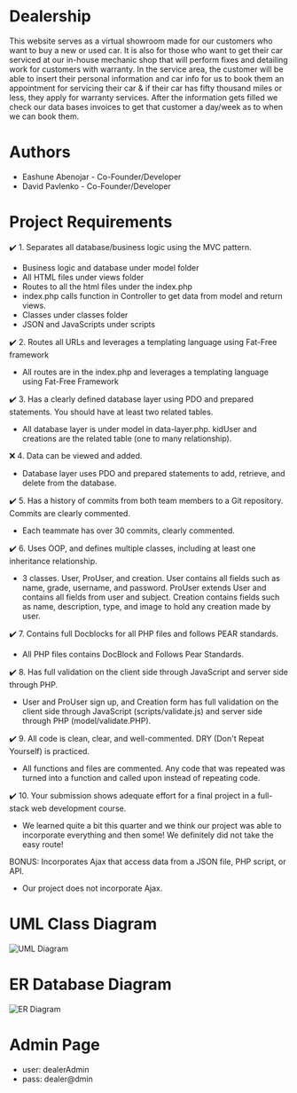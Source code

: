 # Dealership
This website serves as a virtual showroom made for our customers who want to buy a new or used car. It is also for those who want to get their car serviced at our in-house mechanic shop that will perform fixes and detailing work for customers with warranty. In the service area, the customer will be able to insert their personal information and car info for us to book them an appointment for servicing their car & if their car has fifty thousand miles or less, they apply for warranty services. After the information gets filled we check our data bases invoices to get that customer a day/week as to when we can book them.
# Authors
* Eashune Abenojar - Co-Founder/Developer
* David Pavlenko - Co-Founder/Developer
# Project Requirements
✔️ 1. Separates all database/business logic using the MVC pattern.
* Business logic and database under model folder
* All HTML files under views folder
* Routes to all the html files under the index.php
* index.php calls function in Controller to get data from model and return views.
* Classes under classes folder
* JSON and JavaScripts under scripts

✔️ 2. Routes all URLs and leverages a templating language using Fat-Free framework
* All routes are in the index.php and leverages a templating language using Fat-Free Framework

✔️ 3. Has a clearly defined database layer using PDO and prepared statements. You should have at least two related tables.
* All database layer is under model in data-layer.php. kidUser and creations are the related table (one to many relationship).

❌ 4. Data can be viewed and added.
* Database layer uses PDO and prepared statements to add, retrieve, and delete from the database.

✔️ 5. Has a history of commits from both team members to a Git repository. Commits are clearly commented.
* Each teammate has over 30 commits, clearly commented.

✔️ 6. Uses OOP, and defines multiple classes, including at least one inheritance relationship.
* 3 classes. User, ProUser, and creation. User contains all fields such as name, grade, username, and password. ProUser extends User and contains all fields from user and subject. Creation contains fields such as name, description, type, and image to hold any creation made by user.

✔️ 7. Contains full Docblocks for all PHP files and follows PEAR standards.
* All PHP files contains DocBlock and Follows Pear Standards.

✔️ 8. Has full validation on the client side through JavaScript and server side through PHP.
* User and ProUser sign up, and Creation form has full validation on the client side through JavaScript (scripts/validate.js) and server side through PHP (model/validate.PHP).

✔️ 9. All code is clean, clear, and well-commented. DRY (Don't Repeat Yourself) is practiced.
* All functions and files are commented. Any code that was repeated was turned into a function and called upon instead of repeating code.

✔️ 10. Your submission shows adequate effort for a final project in a full-stack web development course.
* We learned quite a bit this quarter and we think our project was able to incorporate everything and then some! We definitely did not take the easy route!

BONUS: Incorporates Ajax that access data from a JSON file, PHP script, or API.
* Our project does not incorporate Ajax.

# UML Class Diagram
![UML Diagram](https://eabenojar.greenriverdev.com/328/dealership_project/diagram_img/UML.jpg)

# ER Database Diagram
![ER Diagram](https://eabenojar.greenriverdev.com/328/dealership_project/diagram_img/ER.jpg)

# Admin Page
* user: dealerAdmin
* pass: dealer@dmin
